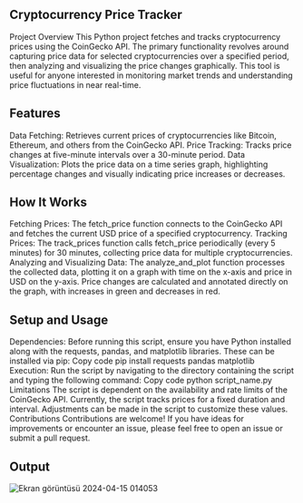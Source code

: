 ## Cryptocurrency Price Tracker
Project Overview
This Python project fetches and tracks cryptocurrency prices using the CoinGecko API. The primary functionality revolves around capturing price data for selected cryptocurrencies over a specified period, then analyzing and visualizing the price changes graphically. This tool is useful for anyone interested in monitoring market trends and understanding price 
fluctuations in near real-time.


## Features
Data Fetching: Retrieves current prices of cryptocurrencies like Bitcoin, Ethereum, and others from the CoinGecko API.
Price Tracking: Tracks price changes at five-minute intervals over a 30-minute period.
Data Visualization: Plots the price data on a time series graph, highlighting percentage changes and visually indicating price increases or decreases.
## How It Works
Fetching Prices: The fetch_price function connects to the CoinGecko API and fetches the current USD price of a specified cryptocurrency.
Tracking Prices: The track_prices function calls fetch_price periodically (every 5 minutes) for 30 minutes, collecting price data for multiple cryptocurrencies.
Analyzing and Visualizing Data: The analyze_and_plot function processes the collected data, plotting it on a graph with time on the x-axis and price in USD on the y-axis. Price changes are calculated and annotated directly on the graph, with increases in green and decreases in red.
## Setup and Usage
Dependencies: Before running this script, ensure you have Python installed along with the requests, pandas, and matplotlib libraries. These can be installed via pip:
Copy code
pip install requests pandas matplotlib
Execution: Run the script by navigating to the directory containing the script and typing the following command:
Copy code
python script_name.py
Limitations
The script is dependent on the availability and rate limits of the CoinGecko API.
Currently, the script tracks prices for a fixed duration and interval. Adjustments can be made in the script to customize these values.
Contributions
Contributions are welcome! If you have ideas for improvements or encounter an issue, please feel free to open an issue or submit a pull request.


## Output

![Ekran görüntüsü 2024-04-15 014053](https://github.com/erent8/Cyrpto-Analyzer/assets/86615310/f079a9a6-73af-487d-a109-b8c73205dbab)
 